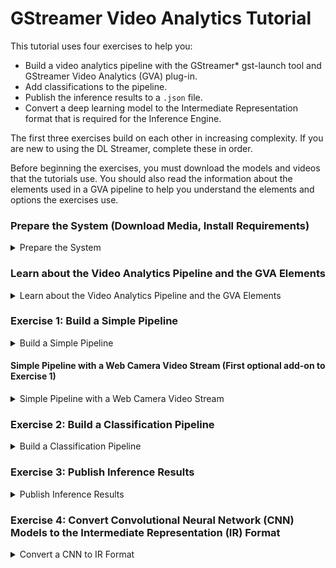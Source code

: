 # GStreamer Video Analytics Tutorial

This tutorial uses four exercises to help you:

- Build a video analytics pipeline with the GStreamer* gst-launch tool and GStreamer Video Analytics (GVA) plug-in. 
- Add classifications to the pipeline.
- Publish the inference results to a `.json` file.
- Convert a deep learning model to the Intermediate Representation format that is required for the Inference Engine.

The first three exercises build on each other in increasing complexity. If you are new to using the DL Streamer, complete these in order. 

Before beginning the exercises, you must download the models and videos that the tutorials use. You should also read the information about the elements used in a GVA pipeline to help you understand the elements and options the exercises use.

### Prepare the System (Download Media, Install Requirements)

<details>
	<summary>Prepare the System</summary>
<br>

NOTE: The recommended way to install DL Streamer is through OpenVINO.  DL Streamer is included with OpenVINO 2020.r2 and newer.  If you have not installed OpenVINO, refer to the [DL Streamer Install Guide](Install_Guide.md).


### Install Requirements
```sh
sudo apt update && sudo apt install -y --no-install-recommends \
	wget cpio cmake lsb-release mesa-utils gdb mc ocl-icd-libopencl1 clinfo vainfo
```

### Get the Models and Videos for the Examples<a name="acquire-data-and-sources"></a>

The DL Streamer plug-in uses the OpenVINO Deep Learning [Inference Engine](https://software.intel.com/en-us/articles/OpenVINO-InferEngine) to perform inference. As input, the Inference Engine accepts CNN models that are converted to the Intermediate Representation (IR) format through the OpenVINO toolkit [Model Optimizer](https://docs.openvinotoolkit.org/latest/_docs_MO_DG_Deep_Learning_Model_Optimizer_DevGuide.html). 

You can either train your own CNN models and convert them to the IR format or use free models from the [OpenVINO Model Zoo](https://github.com/opencv/open_model_zoo) that are already in the IR format. A tool named [Model Downloader](https://docs.openvinotoolkit.org/2020.1/_tools_downloader_README.html) gives you a way to easily download models from the Model Zoo. 

The steps below use a quick way to get everything you need to use the sample applications. For instructions to use your own models, download models from the Model Zoo and use the Model Downloader, see LINK TO OPENVINO CONTENT. 

1. Create directories for the models and videos. The following is an example. If you use a different structure, remember to change the path in the instructions to match your location:
   ```sh
   mkdir -p ~/gva/models
   mkdir -p ~/gva/video
   ```

2.	Set the path to store the models we download.
    ```sh	
    export MODELS_PATH=~/gva/models
    ```
   
3. Download the models:
	```
	cd ~/gva/models
	/opt/intel/openvino/data_processing/dl_streamer/samples/download_models.sh
	```

4. The samples require video files that:

- Are in h264 or mp4 format.
- Include cars, pedestrians, and people with their faces showing.
- Keep your videos to less than 2 minutes for faster processing.
	
5. Download videos

- You can download freely licensed videos from the websites like [Pexels](https://www.pexels.com/videos).
- Put your video files in `~/gva/video`.

</details>

### Learn about the Video Analytics Pipeline and the GVA Elements <a name="gva-pipeline"></a> 

<details>
	<summary>Learn about the Video Analytics Pipeline and the GVA Elements</summary>

<br>
The diagram below shows the data flow of a typical video analytics pipeline.

![Typical GVA pipeline](typical_pipeline.png)

This is what you're seeing in the data flow:

1. Read File with `filesrc` - The `filesrc` element reads data from a file or camera.

2. Decode with `decodebin` -  The `decodebin` element selects the decoder according to the input format. Hardware decoding plug-ins have priority over CPU decoders. Use `decodebin` to insert video processing elements for color conversion or for video-to-system memory copying. <br>
The pipeline moves the uncompressed video from `decodebin` forward in 'video/x-raw' or 'video/x-raw(memory:VASurface)' data type. 'video/x-raw' is a system memory frame and 'video/x-raw(memory:VASurface)' is a video memory handle.

3. Detect Objects with `gvadetect` - The `gvadetect` element runs object detection inference on the decoded frame from `decodebin`. In this process, `gvadetect` uses the `model` parameter to perform inference on the model that you specify. As an option, you can add the `model-proc` parameter to configure the output. A list of regions is returned, known as Region of Interest (ROI), The ROI includes the detected object. 
4. Classify Objects with `gvaclassify` - The `gvaclassify` element performs inference on each video frame ROI. Inference uses the `model` parameter, and returns the result as key=value, such as age=40 or gender=female. Use the `model-proc` parameter with `gvaclassify` to provide a json file for interpreting the results and to configure the output layer name and labels. You can also use 'gvaclassify' to add filters to the inference, but only on by object class, such as a vehicle or pedestrian. 

5. Visualize with `gvawatermark` - The `gvawatermark` element adds the detection and classification results as an overlay on each frame. This element uses a `sync` property. Most samples set this as `sync=false` to disable real-time synchronization to increase the pipeline speed. You can change this to `sync=true` to run pipeline in  real-time speed.

6. Render Video with `xvimagesink` - The `xvimagesink` element renders the video frames. 

You can chain the `gvadetect`, `gvatrack`, `gvaclassify`, and `gvainference` inference elements. For example, you can have the following run in sequence: object detection, object tracking, and object classification. You can also add other GVA elements to use `gvametaconvert` and `gvametapublish` to publish the inference results. 

See [GVA elements](Elements) for more information about the GVA plug-in elements.

The following video shows the result of running a pipeline with:

```sh
gst-launch-1.0 filesrc location=cut.mp4 ! decodebin ! gvadetect model=face-detection-adas-0001.xml ! gvaclassify model=emotions-recognition-retail-0003.xml model-proc=emotions-recognition-retail-0003.json ! gvawatermark ! xvimagesink sync=false
```

<div align="center"><img src="demo_pipeline.gif" width=900/></div>

The elements in this pipeline are:
* `filesrc` loads a video file named `cut.mp4`.
* `decodebin` decodes the video. 
* `gvadetect` runs inference on the video. The `model` named `face-detection-adas-0001` is used for inference to detect faces. 
* `gvaclassify` uses the result of `gvadetect` on a `model` named `emotions-recognition-retail-0003`, resulting in emotion classifications. 
* `gvawatermark` overlays the detection and classification results on each frame.
* `xvimagesink` renders the video frames.

You are ready to try creating your own pipeline. Continue with the next section to use the first exercise.

</details>


### Exercise 1: Build a Simple Pipeline <a name="simple-pipeline"></a>

<details>
	<summary>Build a Simple Pipeline</summary>
<br>

This exercise helps you create a GStreamer pipeline that uses specific models to run detection on an Intermediate Representation (IR) formatted model. In this exercise you run inference to detect people and vehicles in a video.  

This exercise introduces you to using the following GVA elements:

- `filesrc`
- `gvadetect` 
- `gvawatermark`
	
1. Set the environment variables:

```sh
source /opt/intel/openvino/bin/setupvars.sh
```

<b>Note</b>: You must set the environment variables each time you open a new shell unless you added the variables to the `.bashrc` file. See [Set the environment variables](https://docs.openvinotoolkit.org/latest/_docs_install_guides_installing_openvino_linux.html#set-the-environment-variables)

3. Export the `model` and `model_proc` files:

```sh
export DETECTION_MODEL=~/intel/dl_streamer/models/intel/person-vehicle-bike-detection-crossroad-0078/FP32/person-vehicle-bike-detection-crossroad-0078.xml
export DETECTION_MODEL_PROC=/opt/intel/openvino/data_processing/dl_streamer/samples/gst-launch/vehicle_pedestrian_tracking/model_proc/person-vehicle-bike-detection-crossroad-0078.json
```

4. Export the video file path:

```sh
# This example uses ~/gva/video as the video path and FILENAME as the placeholder for a video file name. Change this information to fit your setup.
export VIDEO_EXAMPLE=~/gva/video/FILENAME
```

5. Create and run the pipeline. As an option, add the `model-proc` parameter to create a `model-proc` JSON file. `model-proc` files describe the model input and output layer format. The `model-proc` file in this exercise describes the output layer name and labels (person, vehicle, and bike) on objects it detects. 

See [model-proc](https://github.com/opencv/gst-video-analytics/blob/master/samples/model_proc/person-vehicle-bike-detection-crossroad-0078.json) for more information.

```sh
gst-launch-1.0 \
	filesrc location=${VIDEO_EXAMPLE} ! decodebin ! video/x-raw ! videoconvert ! \
	gvadetect model=${DETECTION_MODEL} model_proc=${DETECTION_MODEL_PROC} device=CPU ! queue ! \
	gvawatermark ! fpsdisplaysink video-sink=xvimagesink sync=false
```
	
6. Review the output. Persons, vehicles, and bikes are bound by colored boxes, and detection results are displayed as video overlays. The average frame rate of the pipeline are shown as overlays at the bottom of the video.

`gvadetect`:
	* Used the XML model file to find the BIN file for inference.
	* Performed detection on each video frame.
	* Output ROIs with labels according to `model-proc` specifications. 

`gvawatermark` used the output ROIs to visually display the detected objects and their attributes.
	* [`fpsdisplaysink`](https://gstreamer.freedesktop.org/documentation/debugutilsbad/fpsdisplaysink.html?gi-language=c) displayed the average FPS of the pipeline.
	* [`xvimagesink`](https://gstreamer.freedesktop.org/documentation/xvimagesink/index.html?gi-language=c#xvimagesink-page) rendered the video frames.

You're done building and running this pipeline. To expand on this exercise, use one or both add-ons to this exercise to select different video sources. If the add-ons don't suit you, jump ahead to start [Exercise 2](#classification-pipeline)

</details>


#### Simple Pipeline with a Web Camera Video Stream (First optional add-on to Exercise 1)

<details>
	<summary>Simple Pipeline with a Web Camera Video Stream</summary>
<br>

GStreamer supports connected video devices, like Web cameras, which means you use a web camera to perform real-time inference.

Before repeating Exercise 1 with a Web camera video stream, verify the Web camera path. The Web camera stream is usually in the `/dev/` directory. 

To use a Web camera:

```sh
    gst-launch-1.0 \
	v4l2src device=<path-to-device> ! decodebin ! video/x-raw ! videoconvert ! \
	gvadetect model=${DETECTION_MODEL} model_proc=${DETECTION_MODEL_PROC} device=CPU ! queue ! \
	gvawatermark ! fpsdisplaysink video-sink=xvimagesink sync=false
```

This command uses [`v4l2src`](https://gstreamer.freedesktop.org/documentation/video4linux2/v4l2src.html?gi-language=c) instead of `filesrc` to capture video from web camera.

#### Simple Pipeline with an RTSP Device (Second optional add-on to Exercise 1)

GStreamer supports RTSP devices that specify an RTSP URI, which means you can point to this URL to perform real-time inference.

Before repeating Exercise 1 with an RSTP URI, verify the RSTP URL. 

**To repeat Exercise 1 with a RTSP URI**, verify the path to the RTSP URI, and run the pipeline with the RTSP URI: 

```sh
gst-launch-1.0 \
	urisourcebin uri=<RTSP_uri> ! decodebin ! video/x-raw ! videoconvert ! \
	gvadetect model=${DETECTION_MODEL} model_proc=${DETECTION_MODEL_PROC} device=CPU ! queue ! \
	gvawatermark ! fpsdisplaysink video-sink=xvimagesink sync=false
```

This command uses [`urisourcebin`](https://gstreamer.freedesktop.org/documentation/playback/urisourcebin.html?gi-language=c) to access URIs. In this pipeline, the URI access is to the RTSP URI and the video stream from the link for inference.

</details>


### Exercise 2: Build a Classification Pipeline <a name="classification-pipeline"></a>

<details>
	<summary>Build a Classification Pipeline</summary>
<br>	

This exercise uses the scenario, video, and IR files from Exercise 1 to help you create a pipeline with classification applied to the ROIs. In Exercise 2, detected objects use `gvadetect` as inputs for `gvaclassify` for inference to identify additional attributes.

This exercises uses the following additional GVA element:
- `gvaclassify`
	
1. Set the environment variables:

```sh
source /opt/intel/openvino/bin/setupvars.sh
```

2. Export the model and model_proc files:

```sh
export DETECTION_MODEL=~/intel/dl_streamer/models/intel/person-vehicle-bike-detection-crossroad-0078/FP32/person-vehicle-bike-detection-crossroad-0078.xml
export DETECTION_MODEL_PROC=/opt/intel/openvino/data_processing/dl_streamer/samples/gst-launch/vehicle_pedestrian_tracking/model_proc/person-vehicle-bike-detection-crossroad-0078.json
export VEHICLE_CLASSIFICATION_MODEL=~/intel/dl_streamer/models/intel/vehicle-attributes-recognition-barrier-0039/FP32/vehicle-attributes-recognition-barrier-0039.xml
export VEHICLE_CLASSIFICATION_MODEL_PROC=/opt/intel/openvino/data_processing/dl_streamer/samples/gst-launch/vehicle_pedestrian_tracking/model_proc/vehicle-attributes-recognition-barrier-0039.json
```

3. Export the video file path:

```sh
# This example uses ~/gva/video as the video path and FILENAME as the placeholder for a video file name. Change this information to fit your setup.
export VIDEO_EXAMPLE=~/gva/video/FILENAME
```

4. Create and run the pipeline:

```sh
gst-launch-1.0 \
	filesrc location=${VIDEO_EXAMPLE} ! decodebin ! video/x-raw ! videoconvert ! \
	gvadetect model=${DETECTION_MODEL} model_proc=${DETECTION_MODEL_PROC} device=CPU ! queue ! \
	gvaclassify model=${VEHICLE_CLASSIFICATION_MODEL} model-proc=${VEHICLE_CLASSIFICATION_MODEL_PROC} device=CPU object-class=vehicle ! queue ! \
	gvawatermark ! fpsdisplaysink video-sink=xvimagesink sync=false
```

In this pipeline:

	1. `gvadetect` detects the ROIs in the video and outputs ROIs with the appropriate attributes (person, vehicle, bike) according to its model-proc. 
	2. `gvadetect` ROIs are used as inputs for the `gvaclassify` model.
	3. `gvaclassify` classifies the ROIs and outputs additional attributes according to model-proc:
		* `object-class` tells `gvalcassify` which ROIs to classify. 
		* `object-class=vehicle` classifies ROIs that have the 'vehicle' attribute. 
	4 `gvawatermark` displays the ROIs and their attributes. 

See [model-proc](https://github.com/opencv/gst-video-analytics/tree/master/samples/model_proc) for the model-procs and its input and output specifications.

**Optional replacement command to create and run the pipeline**: Include `gvatrack` to increase the pipeline performance. With this, object tracking performance increases by running inference on object detection and classification models at a defined frequently.

To use this optional replacement command, create and run the pipeline as follows:

```sh
gst-launch-1.0 \
	filesrc location=${VIDEO_EXAMPLE} ! decodebin ! video/x-raw ! videoconvert ! \
	gvadetect model=${DETECTION_MODEL} model_proc=${DETECTION_MODEL_PROC} device=CPU inference-interval=10 ! queue ! \
	gvatrack tracking-type=short-term ! queue ! \
	gvaclassify model=${VEHICLE_CLASSIFICATION_MODEL} model-proc=${VEHICLE_CLASSIFICATION_MODEL_PROC} device=CPU object-class=vehicle reclassify-interval=10 ! queue ! \
	gvawatermark ! fpsdisplaysink video-sink=xvimagesink sync=false
```

In this pipeline:

1. `gvadetect` detects the ROIs in the video and outputs ROIs with the appropriate attributes (person, vehicle, bike) according to its model-proc **on every 10th frame, due to `inference-interval=10`**.
	*`gvatrack` tracks each object detected by `gvadetect`
	
2. `gvadetect` ROIs are used as inputs for the `gvaclassify` model.

3. `gvaclassify` classifies the ROIs and outputs additional attributes according to model-proc, **but skips classification for already classified objects for 10 frames, using tracking information from `gvatrack` to determine whether to classify an object**:
	* `object-class` tells `gvalcassify` which ROIs to classify. 
	* `object-class=vehicle` classifies ROIs that have the 'vehicle' attribute. 
	
4. `gvawatermark` displays the ROIs and their attributes. 

You're done building and running this pipeline. The next exercise shows you how to publish your results to a .`.json`.
	
</details>

### Exercise 3: Publish Inference Results
<details>
	<summary>Publish Inference Results</summary>
<br>

This exercise extends the pipeline to publish your detection and classification results to a `.json` file from a GStreamer pipeline.

This exercises uses the following additional GVA elements:

- `gvametaconvert`
- `gvametapublish` 

The script for this exercise is in the [`metapublish`](https://github.com/opencv/gst-video-analytics/blob/master/samples/gst_launch/metapublish/) directory where the GVA plug-ins sample scripts are located. The `metapublish` directory also contains scripts to publish results to Kafka and MQTT.

1. Set the OpenVINO environment:

```sh
source /opt/intel/openvino/bin/setupvars.sh
source ~/gva/gst-video-analytics/scripts/setup_env.sh
```
	
<b>Note</b>: You must set the environment variables each time you open a new shell unless you added the variables to the `.bashrc` file. See [Set the environment variables](https://docs.openvinotoolkit.org/latest/_docs_install_guides_installing_openvino_linux.html#set-the-environment-variables)

2. Export the `model` and `model_proc` files:
```sh
export DETECTION_MODEL=~/intel/dl_streamer/models/intel/person-vehicle-bike-detection-crossroad-0078/FP32/person-vehicle-bike-detection-crossroad-0078.xml
export DETECTION_MODEL_PROC=~/gva/gst-video-analytics/samples/gst-launch/vehicle_pedestrian_tracking/model_proc/person-vehicle-bike-detection-crossroad-0078.json
export VEHICLE_CLASSIFICATION_MODEL=~/intel/dl_streamer/models/intel/vehicle-attributes-recognition-barrier-0039/FP32/vehicle-attributes-recognition-barrier-0039.xml
export VEHICLE_CLASSIFICATION_MODEL_PROC=~/gva/gst-video-analytics/samples/gst-launch/vehicle_pedestrian_tracking/model_proc/vehicle-attributes-recognition-barrier-0039.json
```

3. Export the video file path:

```sh
# # This example uses ~/gva/video as the video path and FILENAME as the placeholder for a video file name. Change this information to fit your setup.
export VIDEO_EXAMPLE=~/gva/video/FILENAME
```

4. Export the output file path:

```sh
# This example uses ~/gva/video as the video path and FILENAME as the placeholder for an output file name. Change this information to fit your setup. 
export OUTFILE=<path-to-FILENAME>
```

5. Create and run the pipeline:

```sh
gst-launch-1.0 \
	filesrc location=${VIDEO_EXAMPLE} ! decodebin ! video/x-raw ! videoconvert ! \
	gvadetect model=${DETECTION_MODEL} model_proc=${DETECTION_MODEL_PROC} device=CPU ! queue ! \
	gvaclassify model=${VEHICLE_CLASSIFICATION_MODEL} model-proc=${VEHICLE_CLASSIFICATION_MODEL_PROC} device=CPU object-class=vehicle ! queue ! \
	gvametaconvert converter=json method=all ! \
	gvametapublish method=file filepath=${OUTFILE} outputformat=stream  ! \
	fakesink
```

In this step:
- `gvametaconvert` uses the optional parameter `converter=json` to convert inferenced data to `GstGVAJSONMeta`. 
- `GstGVAJSONMeta` is a custom data structure that represents JSON metadata. 
- `gvametapublish` uses the optional parameter `method=file` to publish inference results to a file.
- `filepath=${OUTFILE}` is a JSON file to which the inference results are published.
	
5. Run the pipeline. After the pipeline completes, a JSON file of the inference results is available. 

6. Review the JSON file.

You have completed this exercise. Continue to Exercise 4, where you will learn to convert Cafe and Tensorflow CNN models.

</details>


### Exercise 4: Convert Convolutional Neural Network (CNN) Models to the Intermediate Representation (IR) Format <a name="convert-CNN"></a>

<details>
	<summary>Convert a CNN to IR Format</summary>
<br>

This exercise changes course to show you how to:

- Download a CNN model
- Use the Model Optimizer to convert the model to the IR format
- Use the GVA plug-in

This example provides examples of converting Caffe and Tensorflow models to the IR format. see the [Model Optimizer documentation](https://docs.openvinotoolkit.org/latest/_docs_MO_DG_prepare_model_convert_model_Converting_Model.html) for information about converting other models, such as MXNet, ONNX, and Kaldi.

1. Git clone the [Model Optimizer](https://docs.openvinotoolkit.org/latest/_docs_MO_DG_Deep_Learning_Model_Optimizer_DevGuide.html):

```sh
git clone https://github.com/opencv/dldt.git ~/gva/dldt  # contains folder model-optimizer
```

2. Use the [Installation instructions](https://github.com/opencv/dldt/blob/2020/model-optimizer/README.md) to set up the environment.

3. Install Tensorflow version 1.12.0 if you don't have it installed already:

```sh
pip install tensorflow==1.12.0 --upgrade
```

#### Convert a Caffe model <a name="convert-caffe-models"></a>

<b>Example of converting a ssd300 model</b>

```sh
mkdir -p ~/gva/data/models/non_ir/ssd300  # to hold downloads
cd ~/gva/open_model_zoo/tools/downloader  # was cloned on step 2.2 of current instruction
python3 downloader.py --name ssd300 -o ~/gva/data/models/non_ir/ssd300  # download ssd300

# convert model
cd ~/gva/dldt/model-optimizer  # was cloned on step 5.1 of current instruction
python3 mo.py --framework caffe --input_model ~/gva/data/models/non_ir/ssd300/object_detection/common/ssd/300/caffe/models/VGGNet/VOC0712Plus/SSD_300x300_ft/VGG_VOC0712Plus_SSD_300x300_ft_iter_160000.caffemodel --input_proto ~/gva/data/models/non_ir/ssd300/object_detection/common/ssd/300/caffe/models/VGGNet/VOC0712Plus/SSD_300x300_ft/deploy.prototxt --data_type FP32 --mean_values data[104.0,117.0,123.0] --output_dir ~/gva/data/models/common/ssd300-fp32/

# give handy names
mv ~/gva/data/models/common/ssd300-fp32/VGG_VOC0712Plus_SSD_300x300_ft_iter_160000.xml ~/gva/data/models/common/ssd300-fp32/ssd300.xml
mv ~/gva/data/models/common/ssd300-fp32/VGG_VOC0712Plus_SSD_300x300_ft_iter_160000.bin ~/gva/data/models/common/ssd300-fp32/ssd300.bin

rm -rf ~/gva/data/models/non_ir/ssd300  # delete ssd300 in Caffe format

# done
```

<b>Example of converting a mobilenet-ssd model</b>

```sh
mkdir -p ~/gva/data/models/non_ir/mobilenet-ssd  # to hold downloads
cd ~/gva/open_model_zoo/tools/downloader  # was cloned on step 2.2 of current instruction
python3 downloader.py --name mobilenet-ssd -o ~/gva/data/models/non_ir/mobilenet-ssd  # download mobilenet-ssd

# convert model
cd ~/gva/dldt/model-optimizer  # was cloned on step 5.1 of current instruction
python3 mo.py --framework caffe --input_model ~/gva/data/models/non_ir/mobilenet-ssd/object_detection/common/mobilenet-ssd/caffe/mobilenet-ssd.caffemodel --input_proto ~/gva/data/models/non_ir/mobilenet-ssd/object_detection/common/mobilenet-ssd/caffe/mobilenet-ssd.prototxt --data_type FP32 --mean_values data[127.5,127.5,127.5] --scale_values data[127.50223128904757] --output_dir ~/gva/data/models/common/mobilenet-ssd-fp32/

rm -rf ~/gva/data/models/non_ir/mobilenet-ssd  # delete mobilenet-ssd in Caffe format

# done
```

#### Convert a TensorFlow model <a name="use-tensorflow-models"></a>

<b>Example of converting a Yolov3 model</b>

```sh
git clone https://github.com/mystic123/tensorflow-yolo-v3.git ~/gva/data/models/non_ir/yolov3  # download yolov3
cd ~/gva/data/models/non_ir/yolov3
git checkout ed60b90  # choose particular commit
wget https://raw.githubusercontent.com/pjreddie/darknet/master/data/coco.names  # download coco labels
wget https://pjreddie.com/media/files/yolov3.weights  # download weights

# convert weights
python3 convert_weights_pb.py --class_names coco.names --data_format NHWC --weights_file yolov3.weights --size 416

# convert model
cd ~/gva/dldt/model-optimizer  # was cloned on step 5 of current instruction
python3 mo.py --framework tf --input_model ~/gva/data/models/non_ir/yolov3/frozen_darknet_yolov3_model.pb --tensorflow_use_custom_operations_config ~/gva/gst-video-analytics/samples/model_optimizer_configs/yolo_v3.json --input_shape [1,416,416,3] --data_type=FP32 -o ~/gva/data/models/common/yolov3-fp32

rm -rf ~/gva/data/models/non_ir/yolov3  # delete yolov3 in TensorFlow format

# done
```

For detailed instructions to convert models, [look here](https://docs.openvinotoolkit.org/latest/_docs_MO_DG_prepare_model_convert_model_tf_specific_Convert_YOLO_From_Tensorflow.html)

</details>

